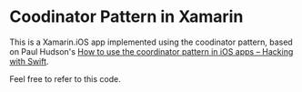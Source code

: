 # Coodinator Pattern in Xamarin
This is a Xamarin.iOS app implemented using the coodinator pattern, based on Paul Hudson's [How to use the coordinator pattern in iOS apps – Hacking with Swift](https://www.hackingwithswift.com/articles/71/how-to-use-the-coordinator-pattern-in-ios-apps).

Feel free to refer to this code.
